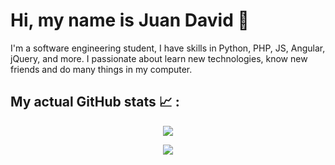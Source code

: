 # Hi, my name is Juan David 👋	

I'm a software engineering student, I have skills in Python, PHP, JS, Angular, jQuery, and more. I passionate about learn new technologies, know new friends and do many things in my computer.


## My actual GitHub stats :chart_with_upwards_trend: : 

<p align="center"><img align="center" src="https://github-readme-stats.vercel.app/api?username=Juandavid9909&show_icons=true&theme=github_dark &count_private=true" /></p>
<p align="center"><img align="center" src="https://github-readme-stats.vercel.app/api/top-langs/?username=Juandavid9909&layout=compact&show_icons=true&theme=github_dark " /></p>
